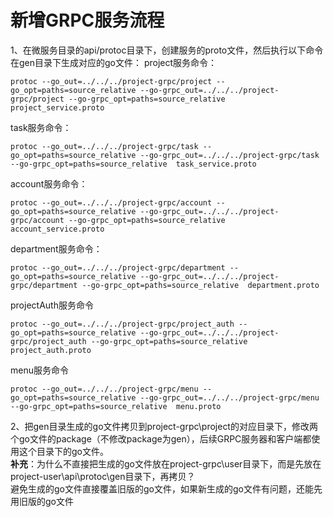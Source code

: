 # 新增GRPC服务流程
1、在微服务目录的api/protoc目录下，创建服务的proto文件，然后执行以下命令在gen目录下生成对应的go文件：
project服务命令：
```shell
protoc --go_out=../../../project-grpc/project --go_opt=paths=source_relative --go-grpc_out=../../../project-grpc/project --go-grpc_opt=paths=source_relative  project_service.proto
```
task服务命令：
```shell
protoc --go_out=../../../project-grpc/task --go_opt=paths=source_relative --go-grpc_out=../../../project-grpc/task --go-grpc_opt=paths=source_relative  task_service.proto
```
account服务命令：
```
protoc --go_out=../../../project-grpc/account --go_opt=paths=source_relative --go-grpc_out=../../../project-grpc/account --go-grpc_opt=paths=source_relative  account_service.proto
```

department服务命令：
```
protoc --go_out=../../../project-grpc/department --go_opt=paths=source_relative --go-grpc_out=../../../project-grpc/department --go-grpc_opt=paths=source_relative  department.proto
```

projectAuth服务命令
```
protoc --go_out=../../../project-grpc/project_auth --go_opt=paths=source_relative --go-grpc_out=../../../project-grpc/project_auth --go-grpc_opt=paths=source_relative  project_auth.proto
```

menu服务命令
```
protoc --go_out=../../../project-grpc/menu --go_opt=paths=source_relative --go-grpc_out=../../../project-grpc/menu --go-grpc_opt=paths=source_relative  menu.proto
```


2、把gen目录生成的go文件拷贝到project-grpc\project的对应目录下，修改两个go文件的package（不修改package为gen），后续GRPC服务器和客户端都使用这个目录下的go文件。<br/>
**补充**：为什么不直接把生成的go文件放在project-grpc\user目录下，而是先放在project-user\api\protoc\gen目录下，再拷贝？<br/>
避免生成的go文件直接覆盖旧版的go文件，如果新生成的go文件有问题，还能先用旧版的go文件